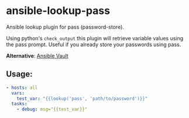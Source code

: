 # ansible-lookup-pass

Ansible lookup plugin for pass (password-store).


Using python's `check_output` this plugin will retrieve variable values using
the pass prompt. Useful if you already store your passwords using pass.

__Alternative__: [Ansible Vault][1]

## Usage:

``` yaml
- hosts: all
  vars:
    test_var: "{{lookup('pass', 'path/to/password')}}"
  tasks:
    - debug: msg="{{test_var}}"
```

[1]: http://docs.ansible.com/ansible/playbooks_vault.html
